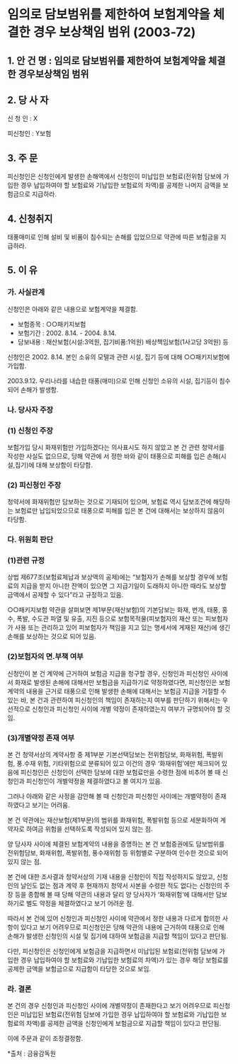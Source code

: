 # 임의로 담보범위를 제한하여 보험계약을 체결한 경우 보상책임 범위 (2003-72)

## 1. 안 건 명 : 임의로 담보범위를 제한하여 보험계약을 체결한 경우보상책임 범위

## 2. 당 사 자
신 청 인 :  X

피신청인 :  Y보험

## 3. 주    문 
피신청인은 신청인에게 발생한 손해액에서 신청인이 미납입한 보험료(전위험 담보에 가입한 경우 납입하여야 할 보험료와 기납입한 보험료의 차액)를 공제한 나머지 금액을 보험금으로 지급하라.		
    
## 4. 신청취지
태풍매미로 인해 설비 및 비품이 침수되는 손해를 입었으므로 약관에 따른 보험금을 지급하라.

## 5. 이   유

### 가. 사실관계
신청인은 아래와 같은 내용으로 보험계약을 체결함.   
 
   - 보험종목 : ○○패키지보험
   - 보험기간 : 2002. 8.14. - 2004. 8.14.
   - 담보내용 : 재산보험(시설:3억원, 집기비품:1억원) 배상책임보험(1사고당 3억원) 등
              

신청인은 2002. 8.14. 본인 소유의 모텔과 관련 시설, 집기 등에 대해 ○○패키지보험에 가입함.  

2003.9.12. 우리나라를 내습한 태풍(매미)으로 인해 신청인 소유의 시설, 집기등이 침수되어 손해가 발생함. 
        


### 나. 당사자 주장
###   (1) 신청인 주장
보험가입 당시 화재위험만 가입하겠다는 의사표시도 하지 않았고 본 건 관련 청약서를 작성한 사실도 없으므로, 당해 약관에  서 정한 바와 같이 태풍으로 피해를 입은 손해(시설,집기)에 대해 보상함이 타당함.

###   (2) 피신청인 주장
청약서에 화재위험만 담보하는 것으로 기재되어 있으며, 보험료 역시 담보조건에 해당하는 보험료만 납입되었으므로 태풍으로 피해를 입은 본 건에 대해서는 보상하지 않음이 타당함.
     

### 다. 위원회 판단
### (1)관련 규정

상법 제677조(보험료체납과 보상액의 공제)에는 “보험자가 손해를 보상할 경우에 보험료의 지급을 받지 아니한 잔액이 있으면 그 지급기일이 도래하지 아니한 때라도 보상할 금액에서 공제할 수 있다”라고 규정하고 있음.

○○패키지보험 약관을 살펴보면 제1부문(재산보험)의 기본담보는 화재, 번개, 태풍, 홍수, 폭발, 수도관 파열 및 유출, 지진 등으로 보험목적물(피보험자의 재산 또는 피보험자가 사용 또는 관리하고 있어 피보험자가 책임을 지고 있는 명세서에 게재된 재산)에 생긴 손해를 보상하는 것으로 되어 있음.

### (2)보험자의 면․부책 여부

신청인이 본 건 계약에 근거하여 보험금 지급을 청구할 경우, 신청인과 피신청인 사이에서 화재로 발생된 손해에 대해서만 보험금을 지급하기로 약정하였다면, 피신청인은 보험 계약의 내용을 근거로 태풍으로 인해 발생한 손해에 대해서는 보험금 지급을 거절할 수 있는 바, 본 건과 관련하여 피신청인의 책임이 존재하는지 여부를 판단하기 위해서는 우선적으로 신청인과 피신청인 사이에 개별 약정이 존재하였는지 여부가 규명되어야 할 것임.

### (3)개별약정 존재 여부

본 건 청약서상의 계약사항 중 제1부분 기본선택담보는 전위험담보, 화재위험, 폭발위험, 풍․수재 위험, 기타위험으로 분류되어 있고 이건의 경우 ‘화재위험’에만 체크되어 있음에 피신청인은 신청인이 선택한 담보에 대한 보험료만을 수령한 점에 비추어 볼 때 신청인과 피신청인이 개별약정을 체결하였다고 볼 여지가 있음.

그러나 아래와 같은 사정을 감안해 볼 때 신청인과 피신청인 사이에는 개별약정이 존재하였다고 보기는 어려움.

  본 건 약관에는 재산보험(제1부문)의 범위를 화재위험, 폭발위험 등으로 세분화하여 계약자로 하여금 위험을 선택하도록 작성되어 있지 않는 점.

  양 당사자 사이에 체결된 보험계약의 내용을 증명하는 본 건 보험증권에도 담보범위를 전위험담보, 화재위험, 폭발위험, 풍수재위험 등 위험별로 구분하여 인수한 것으로 되어 있지 않는 점.

  본 건에 대한 조사결과 청약서상의 기재 내용을 신청인이 직접 작성하지도 않았고, 신청인의 날인도 없는 점과  계약 후 현재까지 청약서 사본을 수령한 적도 없다는 신청인의 주장 등을 종합해 볼 때 당해 약관의 내용과 달리 양 당사자가 ‘화재위험’에 대해서만 담보하기로 별도 약정을 체결하였다고 보기 어려운 점.

  따라서 본 건에 있어 신청인과 피신청인 사이에 약관에서 정한 내용과 다르게 합의한 사항이 있다고 보기 어려우므로  피신청인은 당해 약관의 내용에 근거하여 태풍으로 인해 손해가 발생한 신청인의 시설 및 집기에 대하여 보험금을 지급할 책임이 있다고 판단됨.

  다만, 피신청인은 신청인에게 보험금을 지급하면서 미납입된  보험료(전위험 담보에 가입한 경우 납입하여야 할 보험료와 기납입한 보험료의 차액)가 있는 경우 해당 보험료를 공제한 금액을 보험금으로 지급함이 타당한 것으로 보임.
       
###  라. 결론
본 건의 경우 신청인과 피신청인 사이에 개별약정이 존재한다고 보기 어려우므로 피신청인은 미납입된 보험료(전위험 담보에 가입한 경우 납입하여야 할 보험료와 기납입한 보험료의 차액)를 공제한  금액을 신청인에게 보험금으로 지급할 책임이 있다고 판단됨.

이에 주문과 같이 조정결정함.   
 

*출처 : 금융감독원